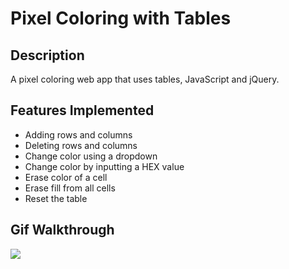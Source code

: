 # Pixel Coloring with Tables
## Description
A pixel coloring web app that uses tables, JavaScript and jQuery.

## Features Implemented
- Adding rows and columns
- Deleting rows and columns
- Change color using a dropdown
- Change color by inputting a HEX value
- Erase color of a cell
- Erase fill from all cells
- Reset the table

## Gif Walkthrough
<img src="https://i.imgur.com/De1uhEK.gif">